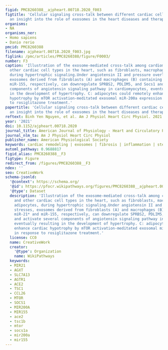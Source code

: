 ```yaml
---
figid: PMC8260388__ajpheart.00718.2020_f003
figtitle: 'Cellular signaling cross-talk between different cardiac cell populations:
  an insight into the role of exosomes in the heart diseases and therapy'
organisms:
- NA
organisms_ner:
- Homo sapiens
- Danio rerio
pmcid: PMC8260388
filename: ajpheart.00718.2020_f003.jpg
figlink: /pmc/articles/PMC8260388/figure/F0003/
number: F3
caption: 'Illustration of the exosome-mediated cross-talk among cardiomyocytes and
  other cardiac cell types in the heart, such as fibroblasts, macrophages, and adipocytes,
  during hypertrophic signaling.Under angiotensin II and pressure overload stresses,
  exosomes derived from fibroblasts (A) and macrophages (B) containing miR-21* and
  miR-155, respectively, can downregulate SPRBS2, PDLIM5, and Socs1 and activate several
  components of angiotensin signaling pathway in cardiomyocytes, eventually resulting
  in the development of hypertrophy. C: adipocytes could remotely enhance cardiac
  hypotrophy by mTOR activation-meditated exosomal miR-200a expression in response
  to rosiglitazone treatment.'
papertitle: 'Cellular signaling cross-talk between different cardiac cell populations:
  an insight into the role of exosomes in the heart diseases and therapy.'
reftext: Binh Yen Nguyen, et al. Am J Physiol Heart Circ Physiol. 2021 Apr 1;320(4):H1213-H1234.
year: '2021'
doi: 10.1152/ajpheart.00718.2020
journal_title: American Journal of Physiology - Heart and Circulatory Physiology
journal_nlm_ta: Am J Physiol Heart Circ Physiol
publisher_name: American Physiological Society
keywords: cardiac remodeling | exosomes | fibrosis | inflammation | stem cells
automl_pathway: 0.9688817
figid_alias: PMC8260388__F3
figtype: Figure
redirect_from: /figures/PMC8260388__F3
ndex: ''
seo: CreativeWork
schema-jsonld:
  '@context': https://schema.org/
  '@id': https://pfocr.wikipathways.org/figures/PMC8260388__ajpheart.00718.2020_f003.html
  '@type': Dataset
  description: 'Illustration of the exosome-mediated cross-talk among cardiomyocytes
    and other cardiac cell types in the heart, such as fibroblasts, macrophages, and
    adipocytes, during hypertrophic signaling.Under angiotensin II and pressure overload
    stresses, exosomes derived from fibroblasts (A) and macrophages (B) containing
    miR-21* and miR-155, respectively, can downregulate SPRBS2, PDLIM5, and Socs1
    and activate several components of angiotensin signaling pathway in cardiomyocytes,
    eventually resulting in the development of hypertrophy. C: adipocytes could remotely
    enhance cardiac hypotrophy by mTOR activation-meditated exosomal miR-200a expression
    in response to rosiglitazone treatment.'
  license: CC0
  name: CreativeWork
  creator:
    '@type': Organization
    name: WikiPathways
  keywords:
  - MIR21
  - AGXT
  - SLC7A13
  - AGTR1
  - ACE2
  - TSC1
  - CCL26
  - MTOR
  - SOCS1
  - MIR200A
  - MIR155
  - ace2
  - tsc1b
  - mtor
  - socs1a
  - mir200a
  - mir155
---
```

